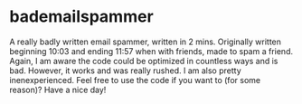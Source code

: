 # bademailspammer
A really badly written email spammer, written in 2 mins. Originally written beginning 10:03 and ending 11:57 when with friends, made to spam a friend. Again, I am aware the code could be optimized in countless ways and is bad. However, it works and was really rushed. I am also pretty inenexperienced. 
Feel free to use the code if you want to (for some reason)?
Have a nice day!
